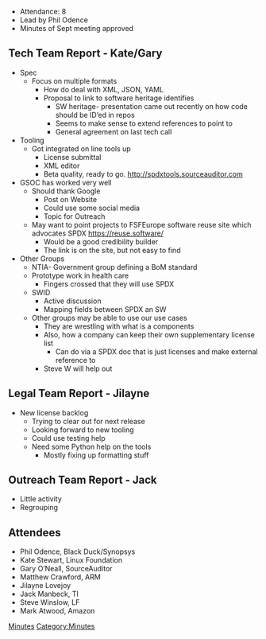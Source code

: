   - Attendance: 8
  - Lead by Phil Odence
  - Minutes of Sept meeting approved

## Tech Team Report - Kate/Gary

  - Spec
      - Focus on multiple formats
          - How do deal with XML, JSON, YAML
          - Proposal to link to software heritage identifies
              - SW heritage- presentation came out recently on how code
                should be ID’ed in repos
              - Seems to make sense to extend references to point to
              - General agreement on last tech call
  - Tooling
      - Got integrated on line tools up
          - License submittal
          - XML editor
          - Beta quality, ready to go.
            <http://spdxtools.sourceauditor.com>
  - GSOC has worked very well
      - Should thank Google
          - Post on Website
          - Could use some social media
          - Topic for Outreach
      - May want to point projects to FSFEurope software reuse site
        which advocates SPDX <https://reuse.software/>
          - Would be a good credibility builder
          - The link is on the site, but not easy to find
  - Other Groups
      - NTIA- Government group defining a BoM standard
      - Prototype work in health care
          - Fingers crossed that they will use SPDX
      - SWID
          - Active discussion
          - Mapping fields between SPDX an SW
      - Other groups may be able to use our use cases
          - They are wrestling with what is a components
          - Also, how a company can keep their own supplementary license
            list
              - Can do via a SPDX doc that is just licenses and make
                external reference to
          - Steve W will help out

## Legal Team Report - Jilayne

  - New license backlog
      - Trying to clear out for next release
      - Looking forward to new tooling
      - Could use testing help
      - Need some Python help on the tools
          - Mostly fixing up formatting stuff

## Outreach Team Report - Jack

  - Little activity
  - Regrouping

## Attendees

  - Phil Odence, Black Duck/Synopsys
  - Kate Stewart, Linux Foundation
  - Gary O’Neall, SourceAuditor
  - Matthew Crawford, ARM
  - Jilayne Lovejoy
  - Jack Manbeck, TI
  - Steve Winslow, LF
  - Mark Atwood, Amazon

[Minutes](Category:General "wikilink")
[Category:Minutes](Category:Minutes "wikilink")
